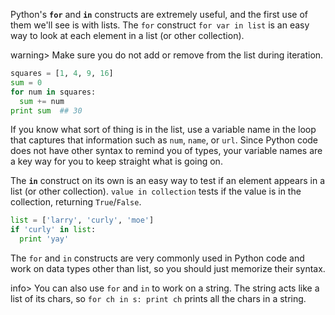 Python's **`for`** and **`in`** constructs are extremely useful, and the first use of them we'll see is with lists. The `for` construct `for var in list` is an easy way to look at each element in a list (or other collection).

warning> Make sure you do not add or remove from the list during iteration.
    

```python    
squares = [1, 4, 9, 16]
sum = 0
for num in squares:
  sum += num
print sum  ## 30
```

If you know what sort of thing is in the list, use a variable name in the loop that captures that information such as `num`, `name`, or `url`. Since Python code does not have other syntax to remind you of types, your variable names are a key way for you to keep straight what is going on.

The **`in`** construct on its own is an easy way to test if an element appears in a list (or other collection). `value in collection` tests if the value is in the collection, returning `True`/`False`.
    
```python    
list = ['larry', 'curly', 'moe']
if 'curly' in list:
  print 'yay'
```

The `for` and `in` constructs are very commonly used in Python code and work on data types other than list, so you should just memorize their syntax.

info> You can also use `for` and `in` to work on a string. The string acts like a list of its chars, so `for ch in s: print ch` prints all the chars in a string.
